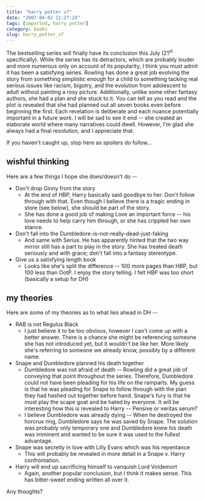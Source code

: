 ```yaml
---
title: "harry potter v7"
date: "2007-04-02 21:27:24"
tags: [imported, harry potter]
category: books
slug: harry_potter_v7
---
```


The bestselling series will finally have its conclusion this July (21<sup>st</sup> specifically). While the series has its detractors, which are probably louder and more numerous only on account of its popularity, I think you must admit it has been a satisfying series. Rowling has done a great job evolving the story from something simplistic enough for a child to something tacking real serious issues like racism, bigotry, and the evolution from adolescent to adult without painting a rosy picture. Additionally, unlike some other fantasy authors, she had a plan and she stuck to it. You can tell as you read and the plot is revealed that she had planned out all seven books even before beginning the first. Each revelation is deliberate and each nuance potentially important in a future work. I will be sad to see it end -- she created an elaborate world where many narratives could dwell. However, I'm glad she always had a final resolution, and I appreciate that.

If you haven't caught up, stop here as spoilers do follow...

## wishful thinking

Here are a few things I hope she does/doesn't do --

<ul>
	<li>Don't drop Ginny from the story
<ul>
	<li>At the end of HBP, Harry basically said goodbye to her.  Don't follow through with that.  Even though I believe there is a tragic ending in store (see below), she should be part of the story.</li>
	<li>She has done a good job of making Love an important force -- his love needs to help carry him through, or she has crippled her own stance.</li>
</ul>
</li>
	<li>Don't fall into the Dumbledore-is-not-really-dead-just-faking
<ul>
	<li>And same with Serius.  He has apparently hinted that the two way mirror still has a part to play in the story.  She has treated death seriously and with grace; don't fall into a fantasy stereotype.</li>
</ul>
</li>
	<li>Give us a satisfying length book
<ul>
	<li>Looks like she's split the difference -- 100 more pages than HBP, but 100 less than OotP.  I enjoy the story telling.  I felt HBP was too short (basically a setup for DH)</li>
</ul>
</li>
</ul>

## my theories

Here are some of my theories as to what lies ahead in DH --

<ul>
	<li>RAB is not Regulus Black
<ul>
	<li>I just believe it to be too obvious, however I can't come up with a better answer.  There is a chance she might be referencing someone she has not introduced yet, but it wouldn't be like her.  More likely she's referring to someone we already know, possibly by a different name.</li>
</ul>
</li>
	<li>Snape and Dumbledore planned his death together
<ul>
	<li>Dumbledore was not afraid of death -- Rowling did a great job of conveying that point throughout the series.  Therefore, Dumbledore could not have been pleading for his life on the ramparts.  My guess is that he was pleading for Snape to follow through with the plan they had hashed out together before hand.  Snape's fury is that he must play the scape goat and be hated by everyone.  It will be interesting how this is revealed to Harry -- Pensive or veritas serum?</li>
	<li>I believe Dumbledore was already dying -- When he destroyed the horcrux ring, Dumbledore says he was saved by Snape.  The solution was probably only temporary one and Dumbledore knew his death was imminent and wanted to be sure it was used to the fullest advantage.</li>
</ul>
</li>
	<li>Snape was secretly in love with Lilly Evans which was his repentance
<ul>
	<li>This will probably be revealed in more detail in a Snape v. Harry confrontation.</li>
</ul>
</li>
	<li>Harry will end up sacrificing himself to vanquish Lord Voldemort
<ul>
	<li>Again, another popular conclusion, but I think it makes sense.  This has bitter-sweet ending written all over it.</li>
</ul>
</li>
</ul>

Any thoughts?
